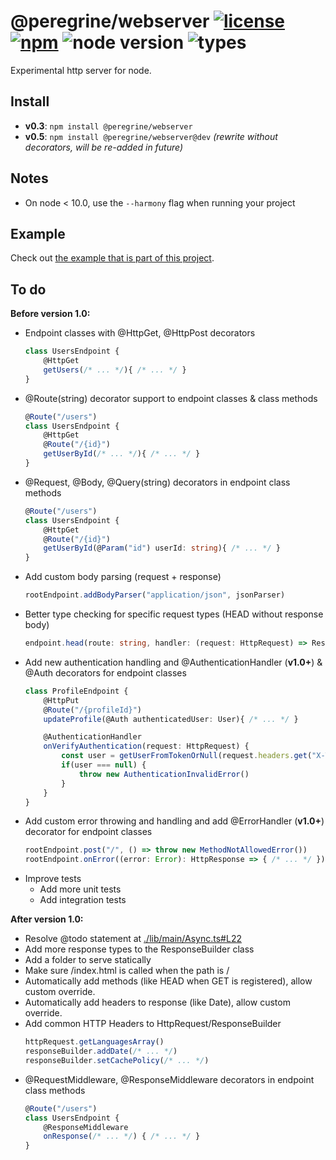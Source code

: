 # @peregrine/webserver [![license](https://badgen.net/github/license/Marc-JB/webserver?scale=1.1&color=cyan)](https://github.com/Marc-JB/webserver/blob/master/LICENSE) [![npm](https://badgen.net/badge/icon/npm?icon=npm&color=cyan&scale=1.1&label)](https://www.npmjs.com/package/@peregrine/webserver) ![node version](https://badgen.net/npm/node/@peregrine/webserver/dev?scale=1.1) ![types](https://badgen.net/npm/types/@peregrine/webserver/dev?icon=typescript&scale=1.1)
Experimental http server for node.

## Install
- **v0.3**: `npm install @peregrine/webserver`
- **v0.5**: `npm install @peregrine/webserver@dev` *(rewrite without decorators, will be re-added in future)*

## Notes
- On node < 10.0, use the `--harmony` flag when running your project

## Example
Check out [the example that is part of this project](https://github.com/Marc-JB/webserver/blob/master/example/main/Application.ts).

## To do
**Before version 1.0:**
- Endpoint classes with @HttpGet, @HttpPost decorators
  ```typescript
  class UsersEndpoint {
      @HttpGet
      getUsers(/* ... */){ /* ... */ }
  }
  ```
- @Route(string) decorator support to endpoint classes & class methods
  ```typescript
  @Route("/users")
  class UsersEndpoint {
      @HttpGet
      @Route("/{id}")
      getUserById(/* ... */){ /* ... */ }
  }
  ```
- @Request, @Body, @Query(string) decorators in endpoint class methods
  ```typescript
  @Route("/users")
  class UsersEndpoint {
      @HttpGet
      @Route("/{id}")
      getUserById(@Param("id") userId: string){ /* ... */ }
  }
  ```
- Add custom body parsing (request + response)
  ```typescript
  rootEndpoint.addBodyParser("application/json", jsonParser)
  ```
- Better type checking for specific request types (HEAD without response body)
  ```typescript
  endpoint.head(route: string, handler: (request: HttpRequest) => ResponseWithoutBody)
  ```
- Add new authentication handling and @AuthenticationHandler (**v1.0+**) & @Auth decorators for endpoint classes
  ```typescript
  class ProfileEndpoint {
      @HttpPut
      @Route("/{profileId}")
      updateProfile(@Auth authenticatedUser: User){ /* ... */ }

      @AuthenticationHandler
      onVerifyAuthentication(request: HttpRequest) {
          const user = getUserFromTokenOrNull(request.headers.get("X-Token"))
          if(user === null) {
              throw new AuthenticationInvalidError()
          }
      }
  }
  ```
- Add custom error throwing and handling and add @ErrorHandler (**v1.0+**) decorator for endpoint classes
  ```typescript
  rootEndpoint.post("/", () => throw new MethodNotAllowedError())
  rootEndpoint.onError((error: Error): HttpResponse => { /* ... */ })
  ```
- Improve tests
  * Add more unit tests
  * Add integration tests

**After version 1.0:**
- Resolve @todo statement at [./lib/main/Async.ts#L22](./lib/main/Async.ts#L22)
- Add more response types to the ResponseBuilder class
- Add a folder to serve statically
- Make sure /index.html is called when the path is /
- Automatically add methods (like HEAD when GET is registered), allow custom override.
- Automatically add headers to response (like Date), allow custom override.
- Add common HTTP Headers to HttpRequest/ResponseBuilder
  ```typescript
  httpRequest.getLanguagesArray()
  responseBuilder.addDate(/* ... */)
  responseBuilder.setCachePolicy(/* ... */)
  ```
- @RequestMiddleware, @ResponseMiddleware decorators in endpoint class methods
  ```typescript
  @Route("/users")
  class UsersEndpoint {
      @ResponseMiddleware
      onResponse(/* ... */) { /* ... */ }
  }
  ```
